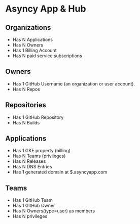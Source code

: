 # Asyncy App & Hub

## Organizations
- Has N Applications
- Has N Owners
- Has 1 Billing Account
- Has N paid service subscriptions

## Owners
- Has 1 GitHub Username (an organization or user account).
- Has N Repos

## Repositories
- Has 1 GitHub Repository
- Has N Builds

## Applications
- Has 1 GKE property (billing)
- Has N Teams (privileges)
- Has N Releases
- Has N DNS Entries
- Has 1 generated domain at $.asyncyapp.com

## Teams
- Has 1 GitHub Team
- Has 1 GitHub Owner
- Has N Owners(type=user) as members
- Has N privileges
